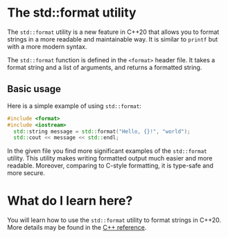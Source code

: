 # The std::format utility
The `std::format` utility is a new feature in C++20 that allows you to format strings in a more readable and maintainable way. It is similar to `printf` but with a more modern syntax.

The `std::format` function is defined in the `<format>` header file. It takes a format string and a list of arguments, and returns a formatted string.

## Basic usage
Here is a simple example of using `std::format`:

```cpp
#include <format>
#include <iostream>
  std::string message = std::format("Hello, {}!", "world");
  std::cout << message << std::endl;
```
In the given file you find more significant examples of the `std::format` utility. This utility makes writing formatted output much easier and more readable. Moreover, comparing to C-style formatting, it is type-safe and more secure.

# What do I learn here?
You will learn how to use the `std::format` utility to format strings in C++20. More details may be found in the [C++ reference](https://en.cppreference.com/w/cpp/utility/format/format).
